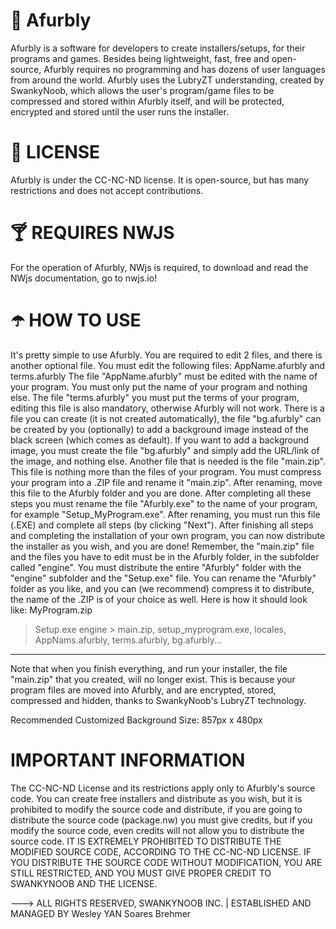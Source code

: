 # 🥤 Afurbly
Afurbly is a software for developers to create installers/setups, for their programs and games. Besides being lightweight, fast, free and open-source, Afurbly requires no programming and has dozens of user languages from around the world.
Afurbly uses the LubryZT understanding, created by SwankyNoob, which allows the user's program/game files to be compressed and stored within Afurbly itself, and will be protected, encrypted and stored until the user runs the installer.

# 📖 LICENSE
Afurbly is under the CC-NC-ND license. It is open-source, but has many restrictions and does not accept contributions.

# 🍸 REQUIRES NWJS
For the operation of Afurbly, NWjs is required, to download and read the NWjs documentation, go to nwjs.io!

# ☂️ HOW TO USE
It's pretty simple to use Afurbly. You are required to edit 2 files, and there is another optional file. You must edit the following files:
AppName.afurbly and terms.afurbly
The file "AppName.afurbly" must be edited with the name of your program. You must only put the name of your program and nothing else. The file "terms.afurbly" you must put the terms of your program, editing this file is also mandatory, otherwise Afurbly will not work. There is a file you can create (it is not created automatically), the file "bg.afurbly" can be created by you (optionally) to add a background image instead of the black screen (which comes as default). If you want to add a background image, you must create the file "bg.afurbly" and simply add the URL/link of the image, and nothing else.
Another file that is needed is the file "main.zip". This file is nothing more than the files of your program. You must compress your program into a .ZIP file and rename it "main.zip". After renaming, move this file to the Afurbly folder and you are done. After completing all these steps you must rename the file "Afurbly.exe" to the name of your program, for example "Setup_MyProgram.exe". After renaming, you must run this file (.EXE) and complete all steps (by clicking "Next"). After finishing all steps and completing the installation of your own program, you can now distribute the installer as you wish, and you are done! Remember, the "main.zip" file and the files you have to edit must be in the Afurbly folder, in the subfolder called "engine". You must distribute the entire "Afurbly" folder with the "engine" subfolder and the "Setup.exe" file. You can rename the "Afurbly" folder as you like, and you can (we recommend) compress it to distribute, the name of the .ZIP is of your choice as well.
Here is how it should look like:
MyProgram.zip
> Setup.exe
> engine > main.zip, setup_myprogram.exe, locales, AppNams.afurbly, terms.afurbly, bg.afurbly...
-------------------
Note that when you finish everything, and run your installer, the file "main.zip" that you created, will no longer exist. This is because your program files are moved into Afurbly, and are encrypted, stored, compressed and hidden, thanks to SwankyNoob's LubryZT technology.

Recommended Customized Background Size: 857px x 480px

# IMPORTANT INFORMATION
The CC-NC-ND License and its restrictions apply only to Afurbly's source code. You can create free installers and distribute as you wish, but it is prohibited to modify the source code and distribute, if you are going to distribute the source code (package.nw) you must give credits, but if you modify the source code, even credits will not allow you to distribute the source code. IT IS EXTREMELY PROHIBITED TO DISTRIBUTE THE MODIFIED SOURCE CODE, ACCORDING TO THE CC-NC-ND LICENSE. IF YOU DISTRIBUTE THE SOURCE CODE WITHOUT MODIFICATION, YOU ARE STILL RESTRICTED, AND YOU MUST GIVE PROPER CREDIT TO SWANKYNOOB AND THE LICENSE.

---> ALL RIGHTS RESERVED, SWANKYNOOB INC. | ESTABLISHED AND MANAGED BY Wesley YAN Soares Brehmer
